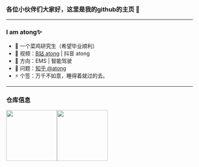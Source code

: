 ### 各位小伙伴们大家好，这里是我的github的主页 👋
---
### I am atong✨

- 🔭 一个菜鸡研究生（希望毕业顺利）
- 🌱  视频：<a href="https://space.bilibili.com/385227660?spm_id_from=333.1007.0.0" target="_blank">B站 atong</a> | 抖音 atong
- 🤔 方向：EMS | 智能驾驶
- 💬 问题：<a href="https://www.zhihu.com/people/qian-lan-wa" target="_blank">知乎 @atong</a>
- ⚡ 个签：万千不如意，睡得着就过的去。 

---
### 仓库信息

<img align="" height="137px" src="https://github-readme-stats.vercel.app/api?username=suntong-1221&hide_title=true&hide_border=true&show_icons=true&include_all_commits=true&line_height=21&locale=cn" /><img align="" height="137px" src="https://github-readme-stats.vercel.app/api/top-langs/?username=suntong-1221&hide_title=true&hide_border=true&layout=compact&locale=cn" />
